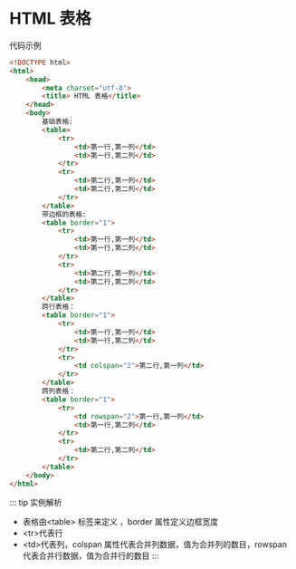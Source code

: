 # HTML 表格
代码示例
``` html
<!DOCTYPE html>
<html>
	<head>
		<meta charset="utf-8">
		<title> HTML 表格</title>
	</head>
	<body>
		基础表格:
		<table>
			<tr>
				<td>第一行,第一列</td>
				<td>第一行,第二列</td>
			</tr>
			<tr>
				<td>第二行,第一列</td>
				<td>第二行,第二列</td>
			</tr>
		</table>
		带边框的表格:
		<table border="1">
			<tr>
				<td>第一行,第一列</td>
				<td>第一行,第二列</td>
			</tr>
			<tr>
				<td>第二行,第一列</td>
				<td>第二行,第二列</td>
			</tr>
		</table>
		跨行表格：
		<table border="1">
			<tr>
				<td>第一行,第一列</td>
				<td>第一行,第二列</td>
			</tr>
			<tr>
				<td colspan="2">第二行,第一列</td>
			</tr>
		</table>
		跨列表格：
		<table border="1">
			<tr>
				<td rowspan="2">第一行,第一列</td>
				<td>第一行,第二列</td>
			</tr>
			<tr>
				<td>第二行,第二列</td>
			</tr>
		</table>
	</body>
</html>


```
::: tip 实例解析
* 表格由&lt;table&gt; 标签来定义 ，border 属性定义边框宽度
* &lt;tr&gt;代表行
* &lt;td&gt;代表列，colspan 属性代表合并列数据，值为合并列的数目，rowspan代表合并行数据，值为合并行的数目
:::








